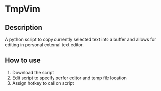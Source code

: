 # TmpVim

## Description

A python script to copy currently selected text into a buffer and allows for editing in personal external text editor.

## How to use

1. Download the script
2. Edit script to specify perfer editor and temp file location
3. Assign hotkey to call on script 

